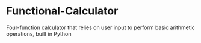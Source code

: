 # Functional-Calculator
Four-function calculator that relies on user input to perform basic arithmetic operations, built in Python
